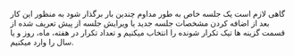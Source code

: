 <p>گاهی لازم است یک جلسه خاص به طور مداوم چندین بار برگذار شود به منظور این کار بعد از اضافه کردن مشخصات جلسه جدید یا ویرایش جلسه از پیش تعریف شده از قسمت گزینه ها تیک تکرار شونده را انتخاب میکنیم و تعداد تکرار در هفته، ماه، روز و یا سال را وارد میکنیم.</p>